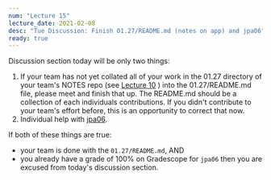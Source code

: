 ```yaml
---
num: "Lecture 15"
lecture_date: 2021-02-08
desc: "Tue Discussion: Finish 01.27/README.md (notes on app) and jpa06"
ready: true
---
```


Discussion section today will be only two things:

1. If your team has not yet collated all of your work in the 01.27 directory of your team's NOTES repo (see [Lecture 10](https://ucsb-cs156.github.io/w21/lectures/lect10/) ) into the 01.27/README.md file, please meet and finish that up.    The README.md should be a collection of each individuals contributions.   If you didn't contribute to your team's effort before, this is an opportunity to correct that now.
2. Individual help with [jpa06](https://ucsb-cs156.github.io/w21/lab/jpa06/).

If both of these things are true:
* your team is done with the `01.27/README.md`, AND
* you already have a grade of 100% on Gradescope for `jpa06`
then you are excused from today's discussion section.
